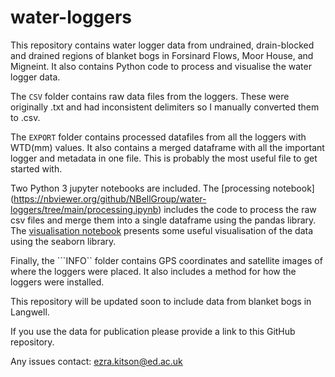 # water-loggers

This repository contains water logger data from undrained, drain-blocked and drained regions of blanket bogs in Forsinard Flows, Moor House, and Migneint. It also contains Python code to process and visualise the water logger data.

The ```CSV``` folder contains raw data files from the loggers. These were originally .txt and had inconsistent delimiters so I manually converted them to .csv. 

The ```EXPORT``` folder contains processed datafiles from all the loggers with WTD(mm) values. It also contains a merged dataframe with all the important logger and metadata in one file. This is probably the most useful file to get started with. 

Two Python 3 jupyter notebooks are included. The [processing notebook] (https://nbviewer.org/github/NBellGroup/water-loggers/tree/main/processing.ipynb) includes the code to process the raw csv files and merge them into a single dataframe using the pandas library. The [visualisation notebook](https://nbviewer.org/github/NBellGroup/water-loggers/tree/main/visualisation.ipynb) presents some useful visualisation of the data using the seaborn library.  

Finally, the ```INFO`` folder contains GPS coordinates and satellite images of where the loggers were placed. It also includes a method for how the loggers were installed. 

This repository will be updated soon to include data from blanket bogs in Langwell. 

If you use the data for publication please provide a link to this GitHub repository. 

Any issues contact: ezra.kitson@ed.ac.uk
